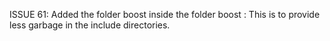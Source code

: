 ISSUE 61: Added the folder boost inside the folder boost : This is to provide less garbage in the include directories.